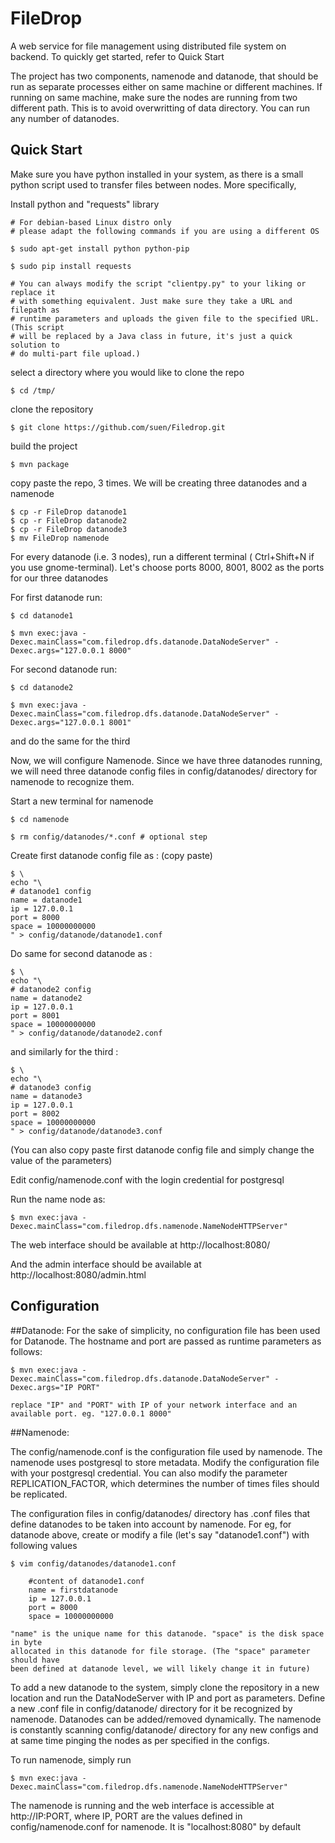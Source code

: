 FileDrop
=======

A web service for file management using distributed file system on backend.
To quickly get started, refer to Quick Start

The project has two components, namenode and datanode, that should be run as
separate processes either on same machine or different machines. If running on
same machine, make sure the nodes are running from two different path. This is
to avoid overwritting of data directory. You can run any number of datanodes.

Quick Start
-----------

Make sure you have python installed in your system, as there is a small python
script used to transfer files between nodes. More specifically, 

Install python and "requests" library

	# For debian-based Linux distro only
	# please adapt the following commands if you are using a different OS

	$ sudo apt-get install python python-pip

	$ sudo pip install requests 

	# You can always modify the script "clientpy.py" to your liking or replace it
	# with something equivalent. Just make sure they take a URL and filepath as 
	# runtime parameters and uploads the given file to the specified URL. (This script
	# will be replaced by a Java class in future, it's just a quick solution to
	# do multi-part file upload.)

select a directory where you would like to clone the repo

	$ cd /tmp/

clone the repository

	$ git clone https://github.com/suen/Filedrop.git

build the project

	$ mvn package

copy paste the repo, 3 times. We will be creating three datanodes and a namenode

	$ cp -r FileDrop datanode1
	$ cp -r FileDrop datanode2
	$ cp -r FileDrop datanode3
	$ mv FileDrop namenode 

For every datanode (i.e. 3 nodes), run a different terminal ( Ctrl+Shift+N if you
use gnome-terminal). Let's choose ports 8000, 8001, 8002 as the ports for our 
three datanodes

For first datanode run:

	$ cd datanode1

	$ mvn exec:java -Dexec.mainClass="com.filedrop.dfs.datanode.DataNodeServer" -Dexec.args="127.0.0.1 8000"

For second datanode run:

	$ cd datanode2

	$ mvn exec:java -Dexec.mainClass="com.filedrop.dfs.datanode.DataNodeServer" -Dexec.args="127.0.0.1 8001"

and do the same for the third

Now, we will configure Namenode. Since we have three datanodes running, we will need
three datanode config files in config/datanodes/ directory for namenode to recognize them.

Start a new terminal for namenode

	$ cd namenode

	$ rm config/datanodes/*.conf # optional step

Create first datanode config file as : (copy paste)

	$ \
	echo "\
	# datanode1 config
	name = datanode1
	ip = 127.0.0.1
	port = 8000
	space = 10000000000 
	" > config/datanode/datanode1.conf
	
Do same for second datanode as :

	$ \
	echo "\
	# datanode2 config
	name = datanode2
	ip = 127.0.0.1
	port = 8001
	space = 10000000000 
	" > config/datanode/datanode2.conf
	
and similarly for the third :

	$ \
	echo "\
	# datanode3 config
	name = datanode3
	ip = 127.0.0.1
	port = 8002
	space = 10000000000 
	" > config/datanode/datanode3.conf
	
(You can also copy paste first datanode config file and simply change the value of the parameters)


Edit config/namenode.conf with the login credential for postgresql

Run the name node as:

	$ mvn exec:java -Dexec.mainClass="com.filedrop.dfs.namenode.NameNodeHTTPServer" 

The web interface should be available at http://localhost:8080/

And the admin interface should be available at http://localhost:8080/admin.html


Configuration
-------------

##Datanode:
For the sake of simplicity, no configuration file has been used for Datanode. The
hostname and port are passed as runtime parameters as follows:

	$ mvn exec:java -Dexec.mainClass="com.filedrop.dfs.datanode.DataNodeServer" -Dexec.args="IP PORT"

	replace "IP" and "PORT" with IP of your network interface and an available port. eg. "127.0.0.1 8000"


##Namenode:

The config/namenode.conf is the configuration file used by namenode. The namenode
uses postgresql to store metadata. Modify the configuration file with your postgresql
credential. You can also modify the parameter REPLICATION_FACTOR, which determines
the number of times files should be replicated. 

The configuration files in config/datanodes/ directory has .conf files that define
datanodes to be taken into account by namenode. For eg, for datanode above, create
or modify a file (let's say "datanode1.conf") with following values

 	$ vim config/datanodes/datanode1.conf

		#content of datanode1.conf
		name = firstdatanode
		ip = 127.0.0.1 
		port = 8000
		space = 10000000000
	
	"name" is the unique name for this datanode. "space" is the disk space in byte
	allocated in this datanode for file storage. (The "space" parameter should have
	been defined at datanode level, we will likely change it in future)

To add a new datanode to the system, simply clone the repository in a new location
and run the DataNodeServer with IP and port as parameters. Define a new .conf file 
in config/datanode/ directory for it be recognized by namenode. Datanodes can be
added/removed dynamically. The namenode is constantly scanning config/datanode/
directory for any new configs and at same time pinging the nodes as per specified
in the configs.




To run namenode, simply run
	
	$ mvn exec:java -Dexec.mainClass="com.filedrop.dfs.namenode.NameNodeHTTPServer" 

The namenode is running and the web interface is accessible at http://IP:PORT, where
IP, PORT are the values defined in config/namenode.conf for namenode. It is "localhost:8080"
by default


